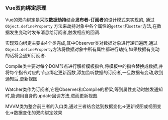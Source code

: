 ### Vue双向绑定原理

​	Vue的双向绑定是采取**数据劫持**结合**发布者-订阅者**的设计模式来实现的, 通过`Object.defineProperty` 方法来劫持对象中各个属性的`getter`和`setter`方法,在数据发生变动时发布消息给订阅者,触发相应的回调.

​	实现双向绑定主要由4个类完成,其中Observer类对数据对象进行递归遍历,通过`Object.defineProperty`方法将数据对象中所有属性都进行劫持,如果数据有变动的话将会通知订阅者.

​	Compile类主要对每个DOM节点进行解析模板指令,将模板中的指令替换成数据,并将每个指令对应的节点绑定更新函数,添加监听数据的订阅者,一旦数据有变动,收到通知后,更新视图.

​	Watcher类作为订阅者,它是Observer和Compile的桥梁,等到属性变动时触发通知时,能调用自身的update回调方法,进而更新视图.

​	MVVM类为整合前三者的入口类,通过三者结合达到数据变化=>更新视图或视图变化=>数据变化的双向绑定效果 


